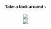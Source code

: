 <div align="center">
	<strong> Take a look around~ </strong><br><br>
	<a href="https://discord.com/users/1035157898638139435">
	<img src="https://count.getloli.com/get/@mujicat"/>
	</a><br>
	<a href="mailto:bencvana@protonmail.com"></a>
        <img src="https://lanyard.cnrad.dev/api/1035157898638139435"/>
	</a><br>

</div>
